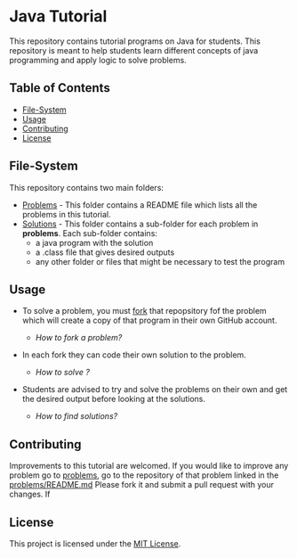 # Java Tutorial

This repository contains tutorial programs on Java for students. This repository is meant to help students learn different concepts of java programming and apply logic to solve problems.

## Table of Contents

- [File-System](#file-system)
- [Usage](#usage)
- [Contributing](#contributing)
- [License](#license)

## File-System

This repository contains two main folders:

- [Problems](problems) - This folder contains a README file which lists all the problems in this tutorial.
- [Solutions](solutions) - This folder contains a sub-folder for each problem in **problems**. Each sub-folder contains:
    - a java program with the solution
    - a .class file that gives desired outputs
    - any other folder or files that might be necessary to test the program

## Usage

- To solve a problem, you must [fork](https://docs.github.com/en/get-started/quickstart/fork-a-repo) that repopsitory fof the problem which will create a copy of that program in their own GitHub account.
  - *How to fork a problem?*
     
- In each fork they can code their own solution to the problem.
  - *How to solve ?*
  
- Students are advised to try and solve the problems on their own and get the desired output before looking at the solutions.
  - *How to find solutions?*

## Contributing

Improvements to this tutorial are welcomed.
If you would like to improve any problem go to [problems](problems), go to the repository of that problem linked in the [problems/README.md](problems/README.md) Please fork it and submit a pull request with your changes.
If 

## License

This project is licensed under the [MIT License](LICENSE).
